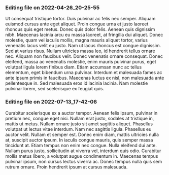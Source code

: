

### Editing file on 2022-04-26_20-25-55

Ut consequat tristique tortor. Duis pulvinar ac felis nec semper. Aliquam euismod cursus ante eget aliquet. Proin congue urna et justo laoreet rhoncus quis eget metus. Donec quis dolor felis. Aenean quis dignissim nibh. Maecenas lacinia arcu eu massa laoreet, at fringilla dui aliquet. Donec molestie, quam vel iaculis mollis, magna mauris aliquet tortor, varius venenatis lacus velit eu justo. Nam ut lacus rhoncus est congue dignissim.
Sed at varius risus. Nullam ultricies massa leo, id hendrerit tellus ornare nec. Aliquam non faucibus velit. Donec venenatis ornare consequat. Donec eleifend, massa ac venenatis molestie, enim mauris pulvinar purus, eget volutpat ligula lorem finibus diam. Etiam accumsan nunc ac tellus elementum, eget bibendum urna pulvinar. Interdum et malesuada fames ac ante ipsum primis in faucibus. Maecenas luctus ex nisl, non malesuada ante pellentesque in. Sed malesuada eros id lacinia lacinia. Nam molestie pulvinar lorem, sed scelerisque ex feugiat quis.




### Editing file on 2022-07-13_17-42-06

Curabitur scelerisque ex a auctor tempor. Aenean felis ipsum, pulvinar in pretium nec, congue eget nisi. Nullam erat justo, sodales at tristique in, mattis ut metus. Nullam ornare justo sit amet sagittis aliquet. Phasellus volutpat ut lectus vitae interdum. Nam nec sagittis ligula. Phasellus eu auctor velit.
Nullam et semper est. Donec enim diam, mattis ultricies nulla at, suscipit auctor ipsum. In iaculis congue mauris, quis semper massa tincidunt at. Etiam tempus non enim nec congue. Nulla eleifend dui ante. Nullam purus justo, sollicitudin at viverra vel, interdum quis odio. Curabitur mollis metus libero, a volutpat augue condimentum in. Maecenas tempus pulvinar ipsum, non cursus lectus viverra ac. Donec tempus nulla quis sem rutrum ornare. Proin hendrerit ipsum at cursus malesuada.


